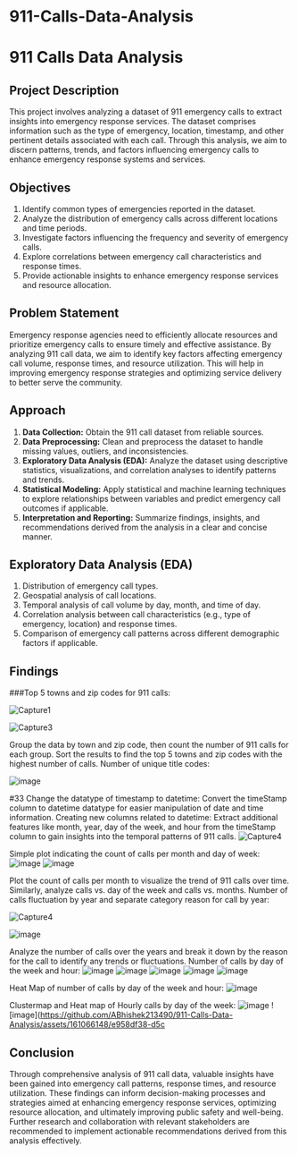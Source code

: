 # 911-Calls-Data-Analysis

# 911 Calls Data Analysis

## Project Description
This project involves analyzing a dataset of 911 emergency calls to extract insights into emergency response services. The dataset comprises information such as the type of emergency, location, timestamp, and other pertinent details associated with each call. Through this analysis, we aim to discern patterns, trends, and factors influencing emergency calls to enhance emergency response systems and services.

## Objectives
1. Identify common types of emergencies reported in the dataset.
2. Analyze the distribution of emergency calls across different locations and time periods.
3. Investigate factors influencing the frequency and severity of emergency calls.
4. Explore correlations between emergency call characteristics and response times.
5. Provide actionable insights to enhance emergency response services and resource allocation.

## Problem Statement
Emergency response agencies need to efficiently allocate resources and prioritize emergency calls to ensure timely and effective assistance. By analyzing 911 call data, we aim to identify key factors affecting emergency call volume, response times, and resource utilization. This will help in improving emergency response strategies and optimizing service delivery to better serve the community.

## Approach
1. **Data Collection:** Obtain the 911 call dataset from reliable sources.
2. **Data Preprocessing:** Clean and preprocess the dataset to handle missing values, outliers, and inconsistencies.
3. **Exploratory Data Analysis (EDA):** Analyze the dataset using descriptive statistics, visualizations, and correlation analyses to identify patterns and trends.
4. **Statistical Modeling:** Apply statistical and machine learning techniques to explore relationships between variables and predict emergency call outcomes if applicable.
5. **Interpretation and Reporting:** Summarize findings, insights, and recommendations derived from the analysis in a clear and concise manner.

## Exploratory Data Analysis (EDA)
1. Distribution of emergency call types.
2. Geospatial analysis of call locations.
3. Temporal analysis of call volume by day, month, and time of day.
4. Correlation analysis between call characteristics (e.g., type of emergency, location) and response times.
5. Comparison of emergency call patterns across different demographic factors if applicable.

## Findings


###Top 5 towns and zip codes for 911 calls:

![Capture1](https://github.com/ABhishek213490/911-Calls-Data-Analysis/assets/161066148/2d2cd275-d85a-44ff-8f79-3df3e79bc7a8)

![Capture3](https://github.com/ABhishek213490/911-Calls-Data-Analysis/assets/161066148/4e07a731-2468-42b8-8158-d532915b504e)

Group the data by town and zip code, then count the number of 911 calls for each group. Sort the results to find the top 5 towns and zip codes with the highest number of calls.
Number of unique title codes:

![image](https://github.com/ABhishek213490/911-Calls-Data-Analysis/assets/161066148/57309836-1ba2-4791-9fd7-08666379f75a)

#33 Change the datatype of timestamp to datetime:
Convert the timeStamp column to datetime datatype for easier manipulation of date and time information.
Creating new columns related to datetime:
Extract additional features like month, year, day of the week, and hour from the timeStamp column to gain insights into the temporal patterns of 911 calls.
![Capture4](https://github.com/ABhishek213490/911-Calls-Data-Analysis/assets/161066148/28c00f68-3a2e-4fcd-8cbd-b892c568b6d8)


Simple plot indicating the count of calls per month and day of week:
![image](https://github.com/ABhishek213490/911-Calls-Data-Analysis/assets/161066148/464430b9-ebda-49a5-84a2-aa2a02ef7eba)
![image](https://github.com/ABhishek213490/911-Calls-Data-Analysis/assets/161066148/5b97ae50-61b4-4788-b4e8-04ba8b12163c)



Plot the count of calls per month to visualize the trend of 911 calls over time. Similarly, analyze calls vs. day of the week and calls vs. months.
Number of calls fluctuation by year and separate category reason for call by year:

![Capture4](https://github.com/ABhishek213490/911-Calls-Data-Analysis/assets/161066148/157b327b-f65c-41bf-b960-0b5f841645a2)


![image](https://github.com/ABhishek213490/911-Calls-Data-Analysis/assets/161066148/1e7d4c07-328b-40f9-add0-dd5b7f7fb52d)


Analyze the number of calls over the years and break it down by the reason for the call to identify any trends or fluctuations.
Number of calls by day of the week and hour:
![image](https://github.com/ABhishek213490/911-Calls-Data-Analysis/assets/161066148/ee5df551-4f74-485b-b419-fbfb09ac7756)
![image](https://github.com/ABhishek213490/911-Calls-Data-Analysis/assets/161066148/abbaa26e-2796-4d1e-8a68-6a8552fcf5c3)
![image](https://github.com/ABhishek213490/911-Calls-Data-Analysis/assets/161066148/c702af2f-ac12-4bbf-a8aa-4a9d8c64526d)
![image](https://github.com/ABhishek213490/911-Calls-Data-Analysis/assets/161066148/0b8e8f45-aeb2-43ec-8001-7ed93aae5698)
![image](https://github.com/ABhishek213490/911-Calls-Data-Analysis/assets/161066148/2b4e621b-9e05-437d-801d-f09eb454d082)


Heat Map of number of calls by day of the week and hour:
![image](https://github.com/ABhishek213490/911-Calls-Data-Analysis/assets/161066148/b4f154a2-49df-44a1-b049-537ca267bfc8)


Clustermap and Heat map of Hourly calls by day of the week:
![image](https://github.com/ABhishek213490/911-Calls-Data-Analysis/assets/161066148/190af5ff-7264-4658-bcf5-b5a71e78c0b6)
![image](https://github.com/ABhishek213490/911-Calls-Data-Analysis/assets/161066148/e958df38-d5c


## Conclusion
Through comprehensive analysis of 911 call data, valuable insights have been gained into emergency call patterns, response times, and resource utilization. These findings can inform decision-making processes and strategies aimed at enhancing emergency response services, optimizing resource allocation, and ultimately improving public safety and well-being. Further research and collaboration with relevant stakeholders are recommended to implement actionable recommendations derived from this analysis effectively.
